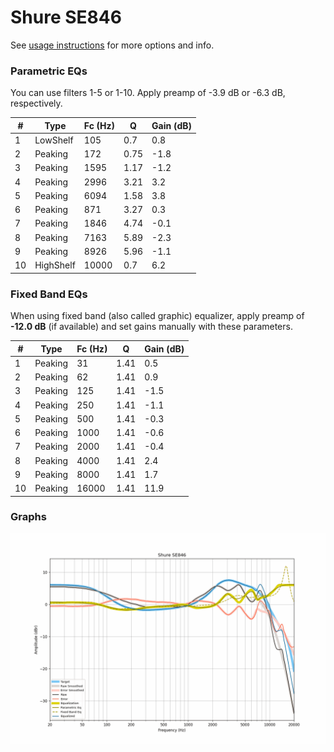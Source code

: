 # Shure SE846
See [usage instructions](https://github.com/jaakkopasanen/AutoEq#usage) for more options and info.

### Parametric EQs
You can use filters 1-5 or 1-10. Apply preamp of -3.9 dB or -6.3 dB, respectively.

|   # | Type      |   Fc (Hz) |    Q |   Gain (dB) |
|-----|-----------|-----------|------|-------------|
|   1 | LowShelf  |       105 | 0.7  |         0.8 |
|   2 | Peaking   |       172 | 0.75 |        -1.8 |
|   3 | Peaking   |      1595 | 1.17 |        -1.2 |
|   4 | Peaking   |      2996 | 3.21 |         3.2 |
|   5 | Peaking   |      6094 | 1.58 |         3.8 |
|   6 | Peaking   |       871 | 3.27 |         0.3 |
|   7 | Peaking   |      1846 | 4.74 |        -0.1 |
|   8 | Peaking   |      7163 | 5.89 |        -2.3 |
|   9 | Peaking   |      8926 | 5.96 |        -1.1 |
|  10 | HighShelf |     10000 | 0.7  |         6.2 |

### Fixed Band EQs
When using fixed band (also called graphic) equalizer, apply preamp of **-12.0 dB** (if available) and set gains manually with these parameters.

|   # | Type    |   Fc (Hz) |    Q |   Gain (dB) |
|-----|---------|-----------|------|-------------|
|   1 | Peaking |        31 | 1.41 |         0.5 |
|   2 | Peaking |        62 | 1.41 |         0.9 |
|   3 | Peaking |       125 | 1.41 |        -1.5 |
|   4 | Peaking |       250 | 1.41 |        -1.1 |
|   5 | Peaking |       500 | 1.41 |        -0.3 |
|   6 | Peaking |      1000 | 1.41 |        -0.6 |
|   7 | Peaking |      2000 | 1.41 |        -0.4 |
|   8 | Peaking |      4000 | 1.41 |         2.4 |
|   9 | Peaking |      8000 | 1.41 |         1.7 |
|  10 | Peaking |     16000 | 1.41 |        11.9 |

### Graphs
![](./Shure%20SE846.png)
